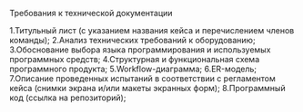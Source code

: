 Требования к технической документации

1.Титульный лист (с указанием названия кейса и перечислением членов команды);
2.Анализ технических требований к оборудованию;
3.Обоснование выбора языка программирования и используемых программных средств;
4.Структурная и функциональная схема программного продукта;
5.Workflow-диаграмма;
6.ER-модель;
7.Описание проведенных испытаний в соответствии с регламентом кейса (снимки экрана и/или макеты экранных форм);
8.Программный код (ссылка на репозиторий);
